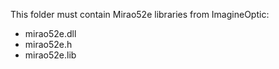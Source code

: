 This folder must contain Mirao52e libraries from ImagineOptic:
- mirao52e.dll
- mirao52e.h
- mirao52e.lib